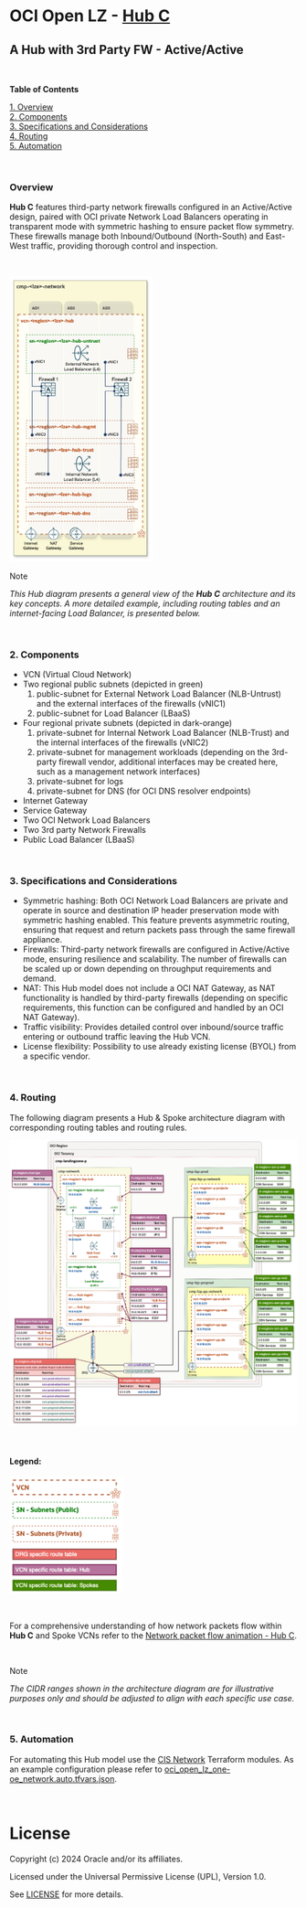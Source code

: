 # OCI Open LZ - [Hub C](#)
## A Hub with 3rd Party FW - Active/Active

&nbsp; 

**Table of Contents**

[1. Overview](#1-overview)</br>
[2. Components](#2-components)</br>
[3. Specifications and Considerations](#3-specifications-and-considerations)</br>
[4. Routing](#4-routing)</br>
[5. Automation](#5-automation)</br>

&nbsp;

### Overview
**Hub C** features third-party network firewalls configured in an Active/Active design, paired with OCI private Network Load Balancers operating in transparent mode with symmetric hashing to ensure packet flow symmetry. These firewalls manage both Inbound/Outbound (North-South) and East-West traffic, providing thorough control and inspection.

&nbsp; 

<img src="images/hub_c_design.png" width="250" height="value">

> [!NOTE]
> *This Hub diagram presents a general view of the **Hub C** architecture and its key concepts. A more detailed example, including routing tables and an internet-facing Load Balancer, is presented below.*

&nbsp;

###  2. Components
- VCN (Virtual Cloud Network)
- Two regional public subnets (depicted in green)
    1. public-subnet for External Network Load Balancer (NLB-Untrust) and the external interfaces of the firewalls (vNIC1)
    2. public-subnet for Load Balancer (LBaaS)
- Four regional private subnets (depicted in dark-orange)
    1. private-subnet for Internal Network Load Balancer (NLB-Trust) and the internal interfaces of the firewalls (vNIC2)
    2. private-subnet for management workloads (depending on the 3rd-party firewall vendor, additional interfaces may be created here, such as a management network interfaces)
    3. private-subnet for logs
    4. private-subnet for DNS (for OCI DNS resolver endpoints)
- Internet Gateway
- Service Gateway
- Two OCI Network Load Balancers
- Two 3rd party Network Firewalls
- Public Load Balancer (LBaaS)

&nbsp;

### 3. Specifications and Considerations
- Symmetric hashing: Both OCI Network Load Balancers are private and operate in source and destination IP header preservation mode with symmetric hashing enabled. This feature prevents asymmetric routing, ensuring that request and return packets pass through the same firewall appliance.
- Firewalls: Third-party network firewalls are configured in Active/Active mode, ensuring resilience and scalability. The number of firewalls can be scaled up or down depending on throughput requirements and demand.
- NAT: This Hub model does not include a OCI NAT Gateway, as NAT functionality is handled by third-party firewalls (depending on specific requirements, this function can be configured and handled by an OCI NAT Gateway).
- Traffic visibility: Provides detailed control over inbound/source traffic entering or outbound traffic leaving the Hub VCN.
- License flexibility: Possibility to use already existing license (BYOL) from a specific vendor.

&nbsp;

### 4. Routing

The following diagram presents a Hub & Spoke architecture diagram with corresponding routing tables and routing rules.

<img src="images/hub_c_routing.png" width="900" height="value">

&nbsp;

#### Legend:

<img src="images/oci_hub_models_legend.png" width="200" height="value">

&nbsp;

For a comprehensive understanding of how network packets flow within **Hub C** and Spoke VCNs refer to the [Network packet flow animation - Hub C](/addons/oci-hub-models/hub_c/hub-c-packet_flow.md).

&nbsp;

> [!NOTE]
> *The CIDR ranges shown in the architecture diagram are for illustrative purposes only and should be adjusted to align with each specific use case.*

&nbsp;


### 5. Automation

For automating this Hub model use the [CIS Network](https://github.com/oci-landing-zones/terraform-oci-modules-networking) Terraform modules. As an example configuration please refer to [oci_open_lz_one-oe_network.auto.tfvars.json](/one-oe/runtime/one-click/oci_open_lz_one-oe_network.auto.tfvars.json).


&nbsp; 

# License

Copyright (c) 2024 Oracle and/or its affiliates.

Licensed under the Universal Permissive License (UPL), Version 1.0.

See [LICENSE](LICENSE) for more details.
